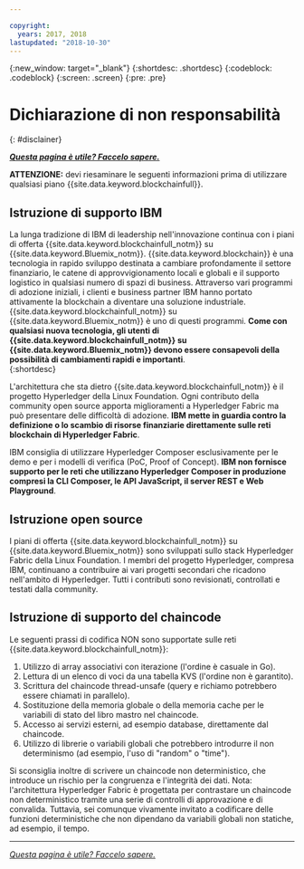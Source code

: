 ```yaml
---

copyright:
  years: 2017, 2018
lastupdated: "2018-10-30"
---
```


{:new_window: target="_blank"}
{:shortdesc: .shortdesc}
{:codeblock: .codeblock}
{:screen: .screen}
{:pre: .pre}


# Dichiarazione di non responsabilità
{: #disclainer}


***[Questa pagina è utile? Faccelo sapere.](https://www.surveygizmo.com/s3/4501493/IBM-Blockchain-Documentation)***


**ATTENZIONE:** devi riesaminare le seguenti informazioni prima di utilizzare qualsiasi piano {{site.data.keyword.blockchainfull}}.

## Istruzione di supporto IBM

La lunga tradizione di IBM di leadership nell'innovazione continua con i piani di offerta {{site.data.keyword.blockchainfull_notm}} su {{site.data.keyword.Bluemix_notm}}. {{site.data.keyword.blockchain}} è una tecnologia in rapido sviluppo destinata a cambiare profondamente il settore finanziario, le catene di approvvigionamento locali e globali e il supporto logistico in qualsiasi numero di spazi di business. Attraverso vari programmi di adozione iniziali, i clienti e business partner IBM hanno portato attivamente la blockchain a diventare una soluzione industriale. {{site.data.keyword.blockchainfull_notm}} su {{site.data.keyword.Bluemix_notm}} è uno di questi programmi. **Come con qualsiasi nuova tecnologia, gli utenti di {{site.data.keyword.blockchainfull_notm}} su {{site.data.keyword.Bluemix_notm}} devono essere consapevoli della possibilità di cambiamenti rapidi e importanti**.  
{:shortdesc}

L'architettura che sta dietro {{site.data.keyword.blockchainfull_notm}} è il progetto Hyperledger della Linux Foundation. Ogni contributo della community open source apporta miglioramenti a Hyperledger Fabric ma può presentare delle difficoltà di adozione. **IBM mette in guardia contro la definizione o lo scambio di risorse finanziarie<!--, or any assets of value,--> direttamente sulle reti blockchain di Hyperledger Fabric**.  

IBM consiglia di utilizzare Hyperledger Composer esclusivamente per le demo e per i modelli di verifica (PoC, Proof of Concept). **IBM non fornisce supporto per le reti che utilizzano Hyperledger Composer in produzione compresi la CLI Composer, le API JavaScript, il server REST e Web Playground**.

## Istruzione open source

I piani di offerta {{site.data.keyword.blockchainfull_notm}} su {{site.data.keyword.Bluemix_notm}} sono sviluppati sullo stack Hyperledger Fabric della Linux Foundation. I membri del progetto Hyperledger, compresa IBM, continuano a contribuire ai vari progetti secondari che ricadono nell'ambito di Hyperledger.  Tutti i contributi sono revisionati, controllati e testati dalla community.

## Istruzione di supporto del chaincode

Le seguenti prassi di codifica NON sono supportate sulle reti {{site.data.keyword.blockchainfull_notm}}:

1. Utilizzo di array associativi con iterazione (l'ordine è casuale in Go).
2. Lettura di un elenco di voci da una tabella KVS (l'ordine non è garantito).
3. Scrittura del chaincode thread-unsafe (query e richiamo potrebbero essere chiamati in parallelo).
4. Sostituzione della memoria globale o della memoria cache per le variabili di stato del libro mastro nel chaincode.
5. Accesso ai servizi esterni, ad esempio database, direttamente dal chaincode.
6. Utilizzo di librerie o variabili globali che potrebbero introdurre il non determinismo (ad esempio, l'uso di "random" o "time").  

Si sconsiglia inoltre di scrivere un chaincode non deterministico, che introduce un rischio per la congruenza e l'integrità dei dati.  Nota: l'architettura Hyperledger Fabric è progettata per contrastare un chaincode non deterministico tramite una serie di controlli di approvazione e di convalida. Tuttavia, sei comunque vivamente invitato a codificare delle funzioni deterministiche che non dipendano da variabili globali non statiche, ad esempio, il tempo.  

---

*[Questa pagina è utile? Faccelo sapere.](https://www.surveygizmo.com/s3/4501493/IBM-Blockchain-Documentation)*
